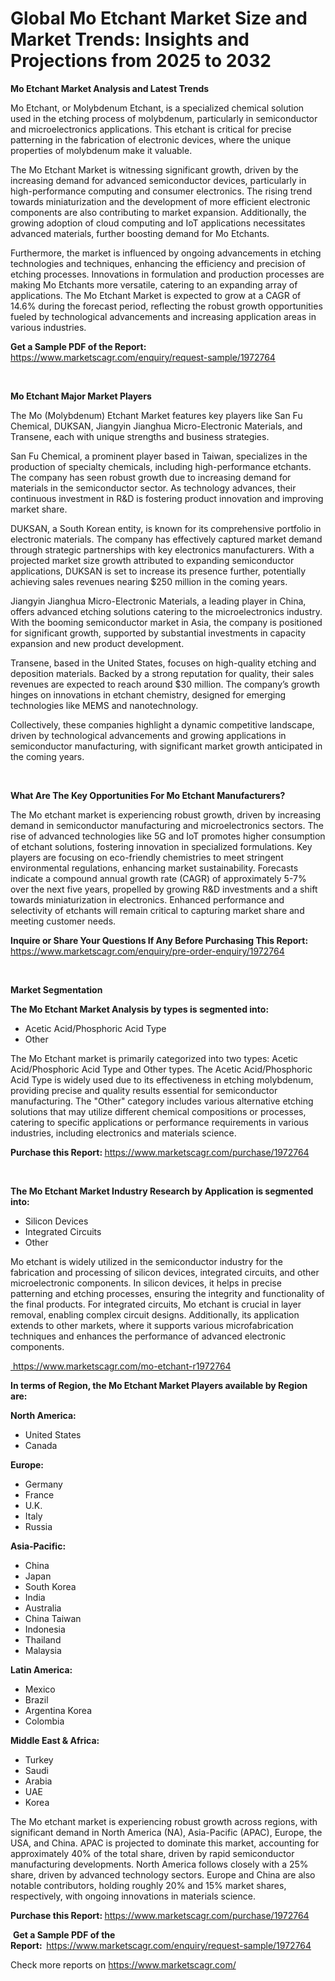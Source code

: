 <p><h1>Global Mo Etchant Market Size and Market Trends: Insights and Projections from 2025 to 2032</h1></p><p><strong>Mo Etchant Market Analysis and Latest Trends</strong></p>
<p><p>Mo Etchant, or Molybdenum Etchant, is a specialized chemical solution used in the etching process of molybdenum, particularly in semiconductor and microelectronics applications. This etchant is critical for precise patterning in the fabrication of electronic devices, where the unique properties of molybdenum make it valuable.</p><p>The Mo Etchant Market is witnessing significant growth, driven by the increasing demand for advanced semiconductor devices, particularly in high-performance computing and consumer electronics. The rising trend towards miniaturization and the development of more efficient electronic components are also contributing to market expansion. Additionally, the growing adoption of cloud computing and IoT applications necessitates advanced materials, further boosting demand for Mo Etchants.</p><p>Furthermore, the market is influenced by ongoing advancements in etching technologies and techniques, enhancing the efficiency and precision of etching processes. Innovations in formulation and production processes are making Mo Etchants more versatile, catering to an expanding array of applications. The Mo Etchant Market is expected to grow at a CAGR of 14.6% during the forecast period, reflecting the robust growth opportunities fueled by technological advancements and increasing application areas in various industries.</p></p>
<p><strong>Get a Sample PDF of the Report:&nbsp;</strong> <a href="https://www.marketscagr.com/enquiry/request-sample/1972764?utm_campaign=3263&utm_medium=2&utm_source=Github&utm_content=ia&utm_term=01042025&utm_id=mo-etchant">https://www.marketscagr.com/enquiry/request-sample/1972764</a></p>
<p>&nbsp;</p>
<p><strong>Mo Etchant Major Market Players</strong></p>
<p><p>The Mo (Molybdenum) Etchant Market features key players like San Fu Chemical, DUKSAN, Jiangyin Jianghua Micro-Electronic Materials, and Transene, each with unique strengths and business strategies. </p><p>San Fu Chemical, a prominent player based in Taiwan, specializes in the production of specialty chemicals, including high-performance etchants. The company has seen robust growth due to increasing demand for materials in the semiconductor sector. As technology advances, their continuous investment in R&D is fostering product innovation and improving market share.</p><p>DUKSAN, a South Korean entity, is known for its comprehensive portfolio in electronic materials. The company has effectively captured market demand through strategic partnerships with key electronics manufacturers. With a projected market size growth attributed to expanding semiconductor applications, DUKSAN is set to increase its presence further, potentially achieving sales revenues nearing $250 million in the coming years.</p><p>Jiangyin Jianghua Micro-Electronic Materials, a leading player in China, offers advanced etching solutions catering to the microelectronics industry. With the booming semiconductor market in Asia, the company is positioned for significant growth, supported by substantial investments in capacity expansion and new product development.</p><p>Transene, based in the United States, focuses on high-quality etching and deposition materials. Backed by a strong reputation for quality, their sales revenues are expected to reach around $30 million. The company’s growth hinges on innovations in etchant chemistry, designed for emerging technologies like MEMS and nanotechnology.</p><p>Collectively, these companies highlight a dynamic competitive landscape, driven by technological advancements and growing applications in semiconductor manufacturing, with significant market growth anticipated in the coming years.</p></p>
<p>&nbsp;</p>
<p><strong>What Are The Key Opportunities For Mo Etchant Manufacturers?</strong></p>
<p><p>The Mo etchant market is experiencing robust growth, driven by increasing demand in semiconductor manufacturing and microelectronics sectors. The rise of advanced technologies like 5G and IoT promotes higher consumption of etchant solutions, fostering innovation in specialized formulations. Key players are focusing on eco-friendly chemistries to meet stringent environmental regulations, enhancing market sustainability. Forecasts indicate a compound annual growth rate (CAGR) of approximately 5-7% over the next five years, propelled by growing R&D investments and a shift towards miniaturization in electronics. Enhanced performance and selectivity of etchants will remain critical to capturing market share and meeting customer needs.</p></p>
<p><strong>Inquire or Share Your Questions If Any Before Purchasing This Report:</strong> <a href="https://www.marketscagr.com/enquiry/pre-order-enquiry/1972764?utm_campaign=3263&utm_medium=2&utm_source=Github&utm_content=ia&utm_term=01042025&utm_id=mo-etchant">https://www.marketscagr.com/enquiry/pre-order-enquiry/1972764</a></p>
<p>&nbsp;</p>
<p><strong>Market Segmentation</strong></p>
<p><strong>The Mo Etchant Market Analysis by types is segmented into:</strong></p>
<p><ul><li>Acetic Acid/Phosphoric Acid Type</li><li>Other</li></ul></p>
<p><p>The Mo Etchant market is primarily categorized into two types: Acetic Acid/Phosphoric Acid Type and Other types. The Acetic Acid/Phosphoric Acid Type is widely used due to its effectiveness in etching molybdenum, providing precise and quality results essential for semiconductor manufacturing. The "Other" category includes various alternative etching solutions that may utilize different chemical compositions or processes, catering to specific applications or performance requirements in various industries, including electronics and materials science.</p></p>
<p><strong>Purchase this Report:&nbsp;</strong><a href="https://www.marketscagr.com/purchase/1972764?utm_campaign=3263&utm_medium=2&utm_source=Github&utm_content=ia&utm_term=01042025&utm_id=mo-etchant">https://www.marketscagr.com/purchase/1972764</a></p>
<p>&nbsp;</p>
<p><strong>The Mo Etchant Market Industry Research by Application is segmented into:</strong></p>
<p><ul><li>Silicon Devices</li><li>Integrated Circuits</li><li>Other</li></ul></p>
<p><p>Mo etchant is widely utilized in the semiconductor industry for the fabrication and processing of silicon devices, integrated circuits, and other microelectronic components. In silicon devices, it helps in precise patterning and etching processes, ensuring the integrity and functionality of the final products. For integrated circuits, Mo etchant is crucial in layer removal, enabling complex circuit designs. Additionally, its application extends to other markets, where it supports various microfabrication techniques and enhances the performance of advanced electronic components.</p></p>
<p><a href="https://www.marketscagr.com/mo-etchant-r1972764?utm_campaign=3263&utm_medium=2&utm_source=Github&utm_content=ia&utm_term=01042025&utm_id=mo-etchant">&nbsp;https://www.marketscagr.com/mo-etchant-r1972764</a></p>
<p><strong>In terms of Region, the Mo Etchant Market Players available by Region are:</strong></p>
<p>
    <p> <strong> North America: </strong>
        <ul>
            <li>United States</li>
            <li>Canada</li>
        </ul>
        </p> 
    <p> <strong> Europe: </strong>
        <ul>
            <li>Germany</li>
            <li>France</li>
            <li>U.K.</li>
            <li>Italy</li>
            <li>Russia</li>
        </ul>
        </p> 
    <p> <strong> Asia-Pacific: </strong>
        <ul>
            <li>China</li>
            <li>Japan</li>
            <li>South Korea</li>
            <li>India</li>
            <li>Australia</li>
            <li>China Taiwan</li>
            <li>Indonesia</li>
            <li>Thailand</li>
            <li>Malaysia</li>
        </ul>
        </p> 
    <p> <strong> Latin America: </strong>
        <ul>
            <li>Mexico</li>
            <li>Brazil</li>
            <li>Argentina Korea</li>
            <li>Colombia</li>
        </ul>
        </p> 
    <p> <strong> Middle East & Africa: </strong>
        <ul>
            <li>Turkey</li>
            <li>Saudi</li>
            <li>Arabia</li>
            <li>UAE</li>
            <li>Korea</li>
        </ul>
    </p>
    </p>
<p><p>The Mo etchant market is experiencing robust growth across regions, with significant demand in North America (NA), Asia-Pacific (APAC), Europe, the USA, and China. APAC is projected to dominate this market, accounting for approximately 40% of the total share, driven by rapid semiconductor manufacturing developments. North America follows closely with a 25% share, driven by advanced technology sectors. Europe and China are also notable contributors, holding roughly 20% and 15% market shares, respectively, with ongoing innovations in materials science.</p></p>
<p><strong>Purchase this Report: </strong><a href="https://www.marketscagr.com/purchase/1972764?utm_campaign=3263&utm_medium=2&utm_source=Github&utm_content=ia&utm_term=01042025&utm_id=mo-etchant">https://www.marketscagr.com/purchase/1972764</a></p>
<p>&nbsp;<strong>Get a Sample PDF of the Report:&nbsp;&nbsp;</strong><a href="https://www.marketscagr.com/enquiry/request-sample/1972764?utm_campaign=3263&utm_medium=2&utm_source=Github&utm_content=ia&utm_term=01042025&utm_id=mo-etchant">https://www.marketscagr.com/enquiry/request-sample/1972764</a></p>
<p><strong></strong></p>
<p>Check more reports on <a href="https://www.marketscagr.com/?utm_campaign=3263&utm_medium=2&utm_source=Github&utm_content=ia&utm_term=01042025&utm_id=mo-etchant">https://www.marketscagr.com/</a></p>